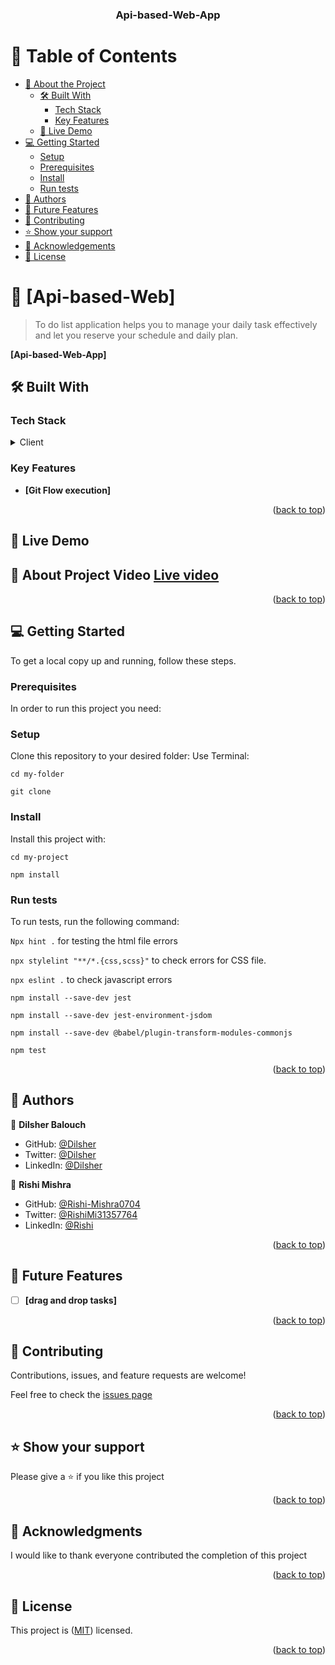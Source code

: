 <a name="readme-top"></a>


<div align="center">

  <h3><b>Api-based-Web-App</b></h3>

</div>

<!-- TABLE OF CONTENTS -->

# 📗 Table of Contents

- [📖 About the Project](#about-project)
  - [🛠 Built With](#built-with)
    - [Tech Stack](#tech-stack)
    - [Key Features](#key-features)
  - [🚀 Live Demo](#live-demo)
- [💻 Getting Started](#getting-started)
  - [Setup](#setup)
  - [Prerequisites](#prerequisites)
  - [Install](#install)
  - [Run tests](#run-tests)
- [👥 Authors](#authors)
- [🔭 Future Features](#future-features)
- [🤝 Contributing](#contributing)
- [⭐️ Show your support](#support)
- [🙏 Acknowledgements](#acknowledgements)
- [📝 License](#license)

# 📖 [Api-based-Web] <a name="about-project"></a>

>To do list application helps you to manage your daily task effectively and let you reserve your schedule and daily plan.

**[Api-based-Web-App]** 

## 🛠 Built With <a name="built-with"></a>

### Tech Stack <a name="tech-stack"></a>


<details>
<summary>Client</summary>
<ul>
  <li><a href=" HTML Tutorial (w3schools.com) ">HTML</a></li>    
  <li><a href=" CSS Tutorial (w3schools.com) ">CSS</a></li>
  <li><a href=" CSS Tutorial (w3schools.com) ">JavaScript</a></li>
  <li><a href=" CSS Tutorial (w3schools.com) ">Webpack</a></li>
 </ul>
</details>

### Key Features <a name="key-features"></a>

- **[Git Flow execution]**
 
<p align="right">(<a href="#readme-top">back to top</a>)</p>


## 🚀 Live Demo <a name="Live-Demo"></a>
## 🚀 About Project Video <a name="Live-Video" href = "https://www.loom.com/share/dd99e4708edf407cb67d7d2dbb4f2004">Live video </a>

<p align="right">(<a href="#readme-top">back to top</a>)</p>

## 💻 Getting Started <a name="getting-started"></a>

To get a local copy up and running, follow these steps.

### Prerequisites

In order to run this project you need: 
 
### Setup

Clone this repository to your desired folder: 
Use Terminal:
 
`cd my-folder`
 
`git clone` 

### Install

Install this project with:

`cd my-project`
 
`npm install`


### Run tests

To run tests, run the following command:
 
`Npx hint .`   for testing the html file errors
 
`npx stylelint "**/*.{css,scss}"`     to check errors for CSS file.

 `npx eslint .`                      to check javascript errors

`npm install --save-dev jest`   

`npm install --save-dev jest-environment-jsdom`

`npm install --save-dev @babel/plugin-transform-modules-commonjs`

`npm test`


<p align="right">(<a href="#readme-top">back to top</a>)</p>
 

## 👥 Authors <a name="authors"></a>

👤 **Dilsher Balouch**

- GitHub: [@Dilsher](https://github.com/DilsherB)
- Twitter: [@Dilsher](https://twitter.com/_brilliantMindz)
- LinkedIn: [@Dilsher](https://www.linkedin.com/in/brilliantmindz/)

👤 **Rishi Mishra**

- GitHub: [@Rishi-Mishra0704](https://github.com/Rishi-Mishra0704)
- Twitter: [@RishiMi31357764](https://twitter.com/RishiMi31357764)
- LinkedIn: [@Rishi](https://www.linkedin.com/in/rishi-mishra-756718257/)

<p align="right">(<a href="#readme-top">back to top</a>)</p>


## 🔭 Future Features <a name="future-features"></a>

- [ ] **[drag and drop tasks]**

<p align="right">(<a href="#readme-top">back to top</a>)</p>
 

## 🤝 Contributing <a name="contributing"></a>

Contributions, issues, and feature requests are welcome!

Feel free to check the [issues page](../../issues/)

<p align="right">(<a href="#readme-top">back to top</a>)</p>


## ⭐️ Show your support <a name="support"></a>

Please give a ⭐️ if you like this project

<p align="right">(<a href="#readme-top">back to top</a>)</p>


## 🙏 Acknowledgments <a name="acknowledgements"></a>

I would like to thank everyone contributed the completion of this project

<p align="right">(<a href="#readme-top">back to top</a>)</p>


## 📝 License <a name="license"></a>
This project is ([MIT](LICENSE)) licensed.
<p align="right">(<a href="#readme-top">back to top</a>)</p>
